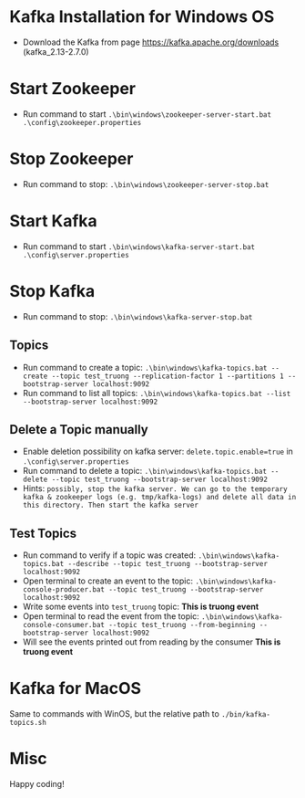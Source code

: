 # Kafka Installation for Windows OS

- Download the Kafka from page https://kafka.apache.org/downloads (kafka_2.13-2.7.0)
# Start Zookeeper 
- Run command to start `.\bin\windows\zookeeper-server-start.bat .\config\zookeeper.properties`

# Stop Zookeeper 
- Run command to stop: `.\bin\windows\zookeeper-server-stop.bat`

# Start Kafka
- Run command to start `.\bin\windows\kafka-server-start.bat .\config\server.properties`

# Stop Kafka
- Run command to stop: `.\bin\windows\kafka-server-stop.bat`

## Topics
- Run command to create a topic: `.\bin\windows\kafka-topics.bat --create --topic test_truong --replication-factor 1 --partitions 1 --bootstrap-server localhost:9092`
- Run command to list all topics: `.\bin\windows\kafka-topics.bat --list --bootstrap-server localhost:9092`

## Delete a Topic manually
- Enable deletion possibility on kafka server: `delete.topic.enable=true` in `.\config\server.properties`
- Run command to delete a topic: `.\bin\windows\kafka-topics.bat --delete --topic test_truong --bootstrap-server localhost:9092`
- Hints: `possibly, stop the kafka server. We can go to the temporary kafka & zookeeper logs (e.g. tmp/kafka-logs) and delete all data in this directory. Then start the kafka server`

## Test Topics
- Run command to verify if a topic was created: `.\bin\windows\kafka-topics.bat --describe --topic test_truong --bootstrap-server localhost:9092`
- Open terminal to create an event to the topic: `.\bin\windows\kafka-console-producer.bat --topic test_truong --bootstrap-server localhost:9092`
- Write some events into `test_truong` topic: **This is truong event**
- Open terminal to read the event from the topic: `.\bin\windows\kafka-console-consumer.bat --topic test_truong --from-beginning --bootstrap-server localhost:9092`
- Will see the events printed out from reading by the consumer **This is truong event**

# Kafka for MacOS
Same to commands with WinOS, but the relative path to `./bin/kafka-topics.sh`

# Misc
Happy coding!
